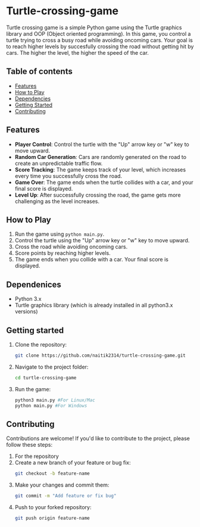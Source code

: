 # Turtle-crossing-game

Turtle crossing game is a simple Python game using the Turtle graphics library and OOP (Object oriented programming).
In this game, you control a turtle trying to cross a busy road while avoiding oncoming cars. 
Your goal is to reach higher levels by succesfully crossing the road without getting hit by cars. The higher the level, the higher the speed of the car.

## Table of contents

- [Features](#features)
- [How to Play](#how-to-play)
- [Dependencies](#dependencies)
- [Getting Started](#getting-started)
- [Contributing](#contributing)

## Features

- **Player Control**: Control the turtle with the "Up" arrow key or "w" key to move upward.
- **Random Car Generation**: Cars are randomly generated on the road to create an unpredictable traffic flow.
- **Score Tracking**: The game keeps track of your level, which increases every time you successfully cross the road.
- **Game Over**: The game ends when the turtle collides with a car, and your final score is displayed.
- **Level Up**: After successfully crossing the road, the game gets more challenging as the level increases.

## How to Play

1. Run the game using `python main.py`.
2. Control the turtle using the "Up" arrow key or "w" key to move upward.
3. Cross the road while avoiding oncoming cars.
4. Score points by reaching higher levels.
5. The game ends when you collide with a car. Your final score is displayed.

## Dependenices

- Python 3.x
- Turtle graphics library (which is already installed in all python3.x versions)

## Getting started

1. Clone the repository:

   ```bash
   git clone https://github.com/naitik2314/turtle-crossing-game.git

2. Navigate to the project folder:

   ```bash
   cd turtle-crossing-game

3. Run the game:

   ```bash
   python3 main.py #For Linux/Mac
   python main.py #For Windows

## Contributing

Contributions are welcome! If you'd like to contribute to the project, please follow these steps:

1. For the repository
2. Create a new branch of your feature or bug fix:
   ```bash
   git checkout -b feature-name
3. Make your changes and commit them:
   ```bash
   git commit -m "Add feature or fix bug"
4. Push to your forked repository:
   ```bash
   git push origin feature-name



